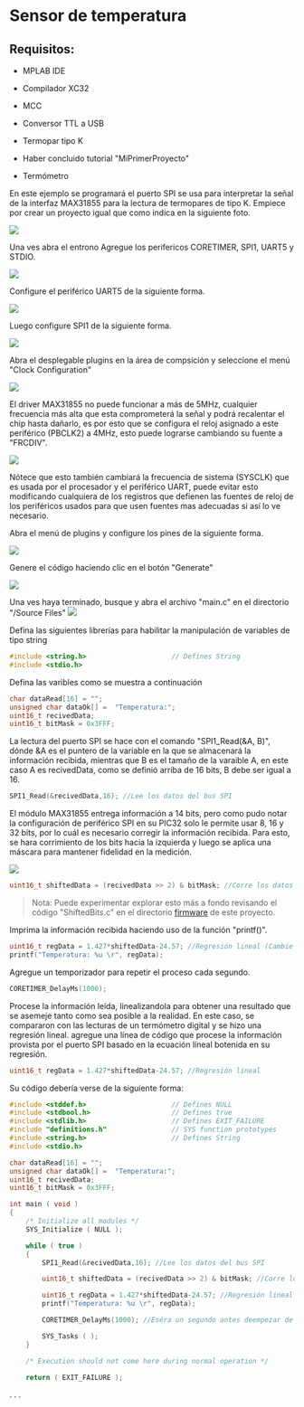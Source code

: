 # Sensor de temperatura

## Requisitos:

- MPLAB IDE

- Compilador XC32

- MCC

- Conversor TTL a USB

- Termopar tipo K

- Haber concluido tutorial "MiPrimerProyecto"

- Termómetro 

En este ejemplo se programará el puerto SPI se usa para interpretar la señal de la interfaz MAX31855 para la lectura de termopares de tipo K. Empiece por crear un proyecto igual que como indica en la siguiente foto. 

![](https://github.com/CXBRexDevs/Codigos-ejemplo-CXB/blob/main/images/SPI2.png?raw=true)

Una ves abra el entrono Agregue los perifericos CORETIMER, SPI1, UART5 y STDIO.

![](https://github.com/CXBRexDevs/Codigos-ejemplo-CXB/blob/main/images/SPI3.png?raw=true)

Configure el periférico UART5 de la siguiente forma.

![](https://github.com/CXBRexDevs/Codigos-ejemplo-CXB/blob/main/images/SPI4.png?raw=true)

Luego configure SPI1 de la siguiente forma.

![](https://github.com/CXBRexDevs/Codigos-ejemplo-CXB/blob/main/images/SPI5.png?raw=true)

Abra el desplegable plugins en la área de compsición y seleccione el menú "Clock Configuration"

![](https://github.com/CXBRexDevs/Codigos-ejemplo-CXB/blob/main/images/SPI10.png?raw=true)

El driver MAX31855 no puede funcionar a más de 5MHz, cualquier frecuencia más alta que esta comprometerá la señal y podrá recalentar el chip hasta dañarlo, es por esto que se configura el reloj asignado a este periférico (PBCLK2) a 4MHz, esto puede lograrse cambiando su fuente a "FRCDIV".

![](https://github.com/CXBRexDevs/Codigos-ejemplo-CXB/blob/main/images/SPI11.png?raw=true)  

Nótece que esto también cambiará la frecuencia de sistema (SYSCLK) que es usada por el procesador y el periférico UART, puede evitar esto modificando cualquiera de los registros que defienen las fuentes de reloj de los periféricos usados para que usen fuentes mas adecuadas si así lo ve necesario.

Abra el menú de plugins y configure los pines de la siguiente forma.

![](https://github.com/CXBRexDevs/Codigos-ejemplo-CXB/blob/main/images/SPI6.png?raw=true)

Genere el código haciendo clic en el  botón "Generate"

![](https://github.com/CXBRexDevs/Codigos-ejemplo-CXB/blob/main/images/SPI7.png?raw=true)

Una ves haya terminado, busque y abra el archivo "main.c" en el directorio "/Source Files"
![](https://github.com/CXBRexDevs/Codigos-ejemplo-CXB/blob/main/images/SPI8.png?raw=true)

Defina las siguientes librerías para habilitar la manipulación de variables de tipo string

```c
#include <string.h>                     // Defines String
#include <stdio.h>
```

Defina las varibles como se muestra a continuación

```c
char dataRead[16] = "";
unsigned char dataOk[] =  "Temperatura:";
uint16_t recivedData;
uint16_t bitMask = 0x3FFF;
```

La lectura del puerto SPI se hace con el comando "SPI1_Read(&A, B)", dónde &A es el puntero de la variable en la que se almacenará la información recibida, mientras que B es el tamaño de la varaible A, en este caso A es recivedData, como se definió arriba de 16 bits, B debe ser igual a 16.

```c
SPI1_Read(&recivedData,16); //Lee los datos del bus SPI
```

El módulo MAX31855 entrega información a 14 bits, pero como pudo notar la configuración de periférico SPI en su PIC32 solo le permite usar 8, 16 y 32 bits, por lo cuál es necesario corregir la información recibida. Para esto, se hara corrimiento de los bits hacia la izquierda y luego se aplica una máscara para mantener fidelidad en la medición.

![](https://github.com/CXBRexDevs/Codigos-ejemplo-CXB/blob/main/images/SPI9.png?raw=true)

```C
uint16_t shiftedData = (recivedData >> 2) & bitMask; //Corre los datos para compensar los 14 bits del max31855
```

> Nota: Puede experimentar explorar esto más a fondo revisando el código "ShiftedBits.c" en el directorio [firmware](https://github.com/CXBRexDevs/Codigos-ejemplo-CXB/tree/main/SensTemp/firmware) de este proyecto.

Imprima la información recibida haciendo uso de la función "printf()".

```c
uint16_t regData = 1.427*shiftedData-24.57; //Regresión lineal (Cambie basado en sus datos medidos)
printf("Temperatura: %u \r", regData);
```

Agregue un temporizador para repetir el proceso cada segundo.

```c
CORETIMER_DelayMs(1000);
```

Procese la información leída, linealizandola para obtener una resultado que se asemeje tanto como sea posible a la realidad. En este caso, se compararon con las lecturas de un termómetro digital y se hizo una regresión lineal. agregue una línea de código que procese la información provista por el puerto SPI basado en la ecuación líneal botenida en su regresión.

```c
uint16_t regData = 1.427*shiftedData-24.57; //Regresión lineal
```

Su código debería verse de la siguiente forma:

```c
#include <stddef.h>                     // Defines NULL
#include <stdbool.h>                    // Defines true
#include <stdlib.h>                     // Defines EXIT_FAILURE
#include "definitions.h"                // SYS function prototypes
#include <string.h>                     // Defines String
#include <stdio.h>

char dataRead[16] = "";
unsigned char dataOk[] =  "Temperatura:";
uint16_t recivedData;
uint16_t bitMask = 0x3FFF;

int main ( void )
{
    /* Initialize all modules */
    SYS_Initialize ( NULL );

    while ( true )
    {
        SPI1_Read(&recivedData,16); //Lee los datos del bus SPI

        uint16_t shiftedData = (recivedData >> 2) & bitMask; //Corre los datos para compensar los 14 bits del max31855

        uint16_t regData = 1.427*shiftedData-24.57; //Regresión lineal (Cambie basado en sus datos medidos)
        printf("Temperatura: %u \r", regData);

        CORETIMER_DelayMs(1000); //Eséra un segundo antes deempezar de nuevo

        SYS_Tasks ( );
    }

    /* Execution should not come here during normal operation */

    return ( EXIT_FAILURE );
```

. . .
